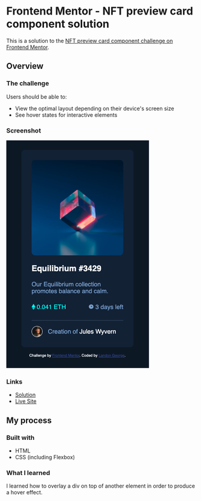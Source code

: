 # Frontend Mentor - NFT preview card component solution

This is a solution to the [NFT preview card component challenge on Frontend Mentor](https://www.frontendmentor.io/challenges/nft-preview-card-component-SbdUL_w0U).

## Overview

### The challenge

Users should be able to:

- View the optimal layout depending on their device's screen size
- See hover states for interactive elements

### Screenshot

![](./screenshot.png)


### Links

- [Solution](https://github.com/LandonRGeorge/fm-nft-preview-card-component-main/)
- [Live Site](https://landonrgeorge.github.io/fm-nft-preview-card-component-main/)

## My process

### Built with

- HTML
- CSS (including Flexbox)

### What I learned

I learned how to overlay a div on top of another element in order to produce a hover effect.
